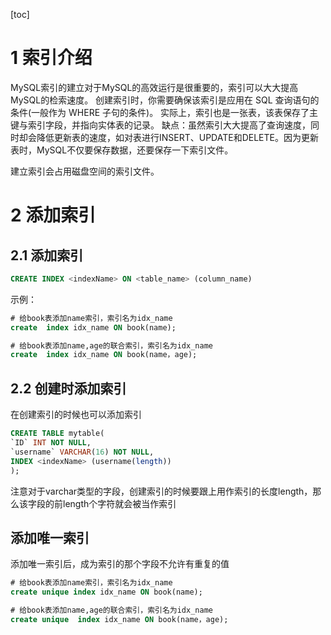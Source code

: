 [toc]
# 1 索引介绍
MySQL索引的建立对于MySQL的高效运行是很重要的，索引可以大大提高MySQL的检索速度。
创建索引时，你需要确保该索引是应用在 SQL 查询语句的条件(一般作为 WHERE 子句的条件)。
实际上，索引也是一张表，该表保存了主键与索引字段，并指向实体表的记录。
缺点：虽然索引大大提高了查询速度，同时却会降低更新表的速度，如对表进行INSERT、UPDATE和DELETE。因为更新表时，MySQL不仅要保存数据，还要保存一下索引文件。

建立索引会占用磁盘空间的索引文件。
# 2 添加索引
## 2.1 添加索引
```sql
CREATE INDEX <indexName> ON <table_name> (column_name)
```
示例：
```sql
# 给book表添加name索引，索引名为idx_name
create  index idx_name ON book(name);

# 给book表添加name,age的联合索引，索引名为idx_name
create  index idx_name ON book(name，age);
```
## 2.2 创建时添加索引
在创建索引的时候也可以添加索引
```sql
CREATE TABLE mytable(  
`ID` INT NOT NULL,   
`username` VARCHAR(16) NOT NULL,  
INDEX <indexName> (username(length))  
);  
```
注意对于varchar类型的字段，创建索引的时候要跟上用作索引的长度length，那么该字段的前length个字符就会被当作索引

## 添加唯一索引
添加唯一索引后，成为索引的那个字段不允许有重复的值
```sql
# 给book表添加name索引，索引名为idx_name
create unique index idx_name ON book(name);

# 给book表添加name,age的联合索引，索引名为idx_name
create unique  index idx_name ON book(name，age);
```


